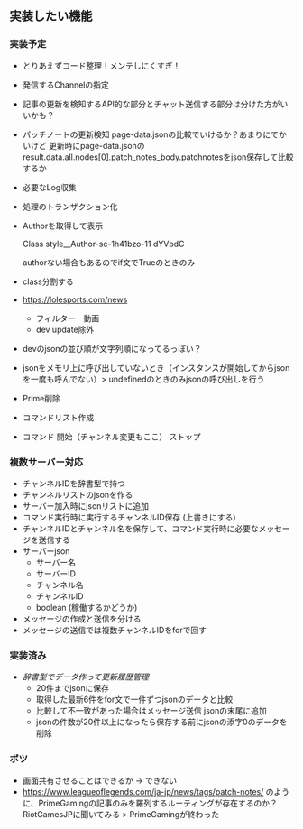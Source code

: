 ## 実装したい機能
### 実装予定
* とりあえずコード整理！メンテしにくすぎ！
* 発信するChannelの指定
* 記事の更新を検知するAPI的な部分とチャット送信する部分は分けた方がいいかも？
* パッチノートの更新検知
  page-data.jsonの比較でいけるか？あまりにでかいけど
  更新時にpage-data.jsonのresult.data.all.nodes[0].patch_notes_body.patchnotesをjson保存して比較するか
* 必要なLog収集
* 処理のトランザクション化
* Authorを取得して表示
  
  Class style__Author-sc-1h41bzo-11 dYVbdC

  authorない場合もあるのでif文でTrueのときのみ
* class分割する
* https://lolesports.com/news
  * フィルター　動画
  * dev update除外
* devのjsonの並び順が文字列順になってるっぽい？
* jsonをメモリ上に呼び出していないとき（インスタンスが開始してからjsonを一度も呼んでない）> undefinedのときのみjsonの呼び出しを行う
* Prime削除
* コマンドリスト作成
* コマンド 開始（チャンネル変更もここ） ストップ 

### 複数サーバー対応
* チャンネルIDを辞書型で持つ
* チャンネルリストのjsonを作る
* サーバー加入時にjsonリストに追加
* コマンド実行時に実行するチャンネルID保存 (上書きにする)
* チャンネルIDとチャンネル名を保存して、コマンド実行時に必要なメッセージを送信する
* サーバーjson
  * サーバー名
  * サーバーID
  * チャンネル名
  * チャンネルID
  * boolean (稼働するかどうか)
* メッセージの作成と送信を分ける
* メッセージの送信では複数チャンネルIDをforで回す



### 実装済み
* _辞書型でデータ作って更新履歴管理_
  * 20件までjsonに保存
  * 取得した最新6件をfor文で一件ずつjsonのデータと比較
  * 比較して不一致があった場合はメッセージ送信 jsonの末尾に追加
  * jsonの件数が20件以上になったら保存する前にjsonの添字0のデータを削除

### ボツ
* 画面共有させることはできるか → できない
* https://www.leagueoflegends.com/ja-jp/news/tags/patch-notes/ のように、PrimeGamingの記事のみを羅列するルーティングが存在するのか？RiotGamesJPに聞いてみる > PrimeGamingが終わった